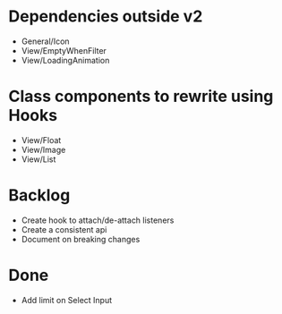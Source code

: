 # Dependencies outside v2

- General/Icon
- View/EmptyWhenFilter
- View/LoadingAnimation

# Class components to rewrite using Hooks

- View/Float
- View/Image
- View/List

# Backlog

- Create hook to attach/de-attach listeners
- Create a consistent api
- Document on breaking changes

# Done

- Add limit on Select Input 
